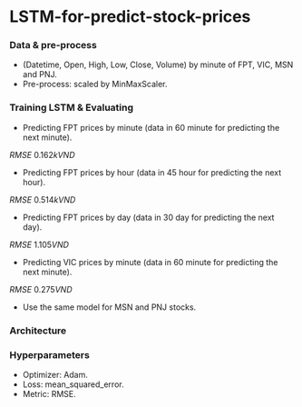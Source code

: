 # LSTM-for-predict-stock-prices

### Data & pre-process
- (Datetime, Open, High, Low, Close, Volume) by minute of FPT, VIC, MSN and PNJ.
- Pre-process: scaled by MinMaxScaler.

### Training LSTM & Evaluating
- Predicting FPT prices by minute (data in 60 minute for predicting the next minute).

$RMSE ~ 0.162 kVND$

- Predicting FPT prices by hour (data in 45 hour for predicting the next hour).

$RMSE ~ 0.514 kVND$

- Predicting FPT prices by day (data in 30 day for predicting the next day).

$RMSE ~ 1.105 VND$

- Predicting VIC prices by minute (data in 60 minute for predicting the next minute).

$RMSE ~ 0.275 VND$

- Use the same model for MSN and PNJ stocks.

### Architecture

### Hyperparameters
- Optimizer: Adam.
- Loss: mean_squared_error.
- Metric: RMSE.
